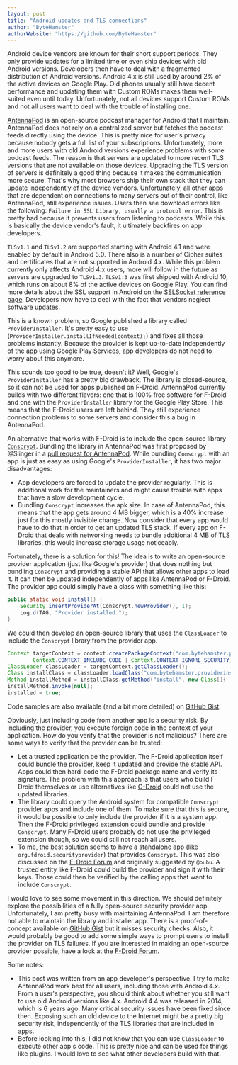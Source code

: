 ```yaml
---
layout: post
title: "Android updates and TLS connections"
author: "ByteHamster"
authorWebsite: "https://github.com/ByteHamster"
---
```


Android device vendors are known for their short support periods. They only provide updates for a limited time or even ship devices with old Android versions. Developers then have to deal with a fragmented distribution of Android versions. Android 4.x is still used by around 2% of the active devices on Google Play. Old phones usually still have decent performance and updating them with Custom ROMs makes them well-suited even until today. Unfortunately, not all devices support Custom ROMs and not all users want to deal with the trouble of installing one.

[AntennaPod](https://antennapod.org/) is an open-source podcast manager for Android that I maintain. AntennaPod does not rely on a centralized server but fetches the podcast feeds directly using the device. This is pretty nice for user's privacy because nobody gets a full list of your subscriptions. Unfortunately, more and more users with old Android versions experience problems with some podcast feeds. The reason is that servers are updated to more recent TLS versions that are not available on those devices. Upgrading the TLS version of servers is definitely a good thing because it makes the communication more secure. That's why most browsers ship their own stack that they can update independently of the device vendors. Unfortunately, all other apps that are dependent on connections to many servers out of their control, like AntennaPod, still experience issues. Users then see download errors like the following: `Failure in SSL Library, usually a protocol error`. This is pretty bad because it prevents users from listening to podcasts. While this is basically the device vendor's fault, it ultimately backfires on app developers.

`TLSv1.1` and `TLSv1.2` are supported starting with Android 4.1 and were enabled by default in Android 5.0. There also is a number of Cipher suites and certificates that are not supported in Android 4.x. While this problem currently only affects Android 4.x users, more will follow in the future as servers are upgraded to `TLSv1.3`. `TLSv1.3` was first shipped with Android 10, which runs on about 8% of the active devices on Google Play. You can find more details about the SSL support in Android on the [SSLSocket reference page](https://developer.android.com/reference/javax/net/ssl/SSLSocket). Developers now have to deal with the fact that vendors neglect software updates.

This is a known problem, so Google published a library called `ProviderInstaller`. It's pretty easy to use (`ProviderInstaller.installIfNeeded(context);`) and fixes all those problems instantly. Because the provider is kept up-to-date independently of the app using Google Play Services, app developers do not need to worry about this anymore.

This sounds too good to be true, doesn't it? Well, Google's `ProviderInstaller` has a pretty big drawback. The library is closed-source, so it can not be used for apps published on F-Droid. AntennaPod currently builds with two different flavors: one that is 100% free software for F-Droid and one with the `ProviderInstaller` library for the Google Play Store. This means that the F-Droid users are left behind. They still experience connection problems to some servers and consider this a bug in AntennaPod.

An alternative that works with F-Droid is to include the open-source library [`Conscrypt`](https://github.com/google/conscrypt/). Bundling the library in AntennaPod was first proposed by @Slinger in a [pull request for AntennaPod](https://github.com/AntennaPod/AntennaPod/pull/4077). While bundling `Conscrypt` with an app is just as easy as using Google's `ProviderInstaller`, it has two major disadvantages:

* App developers are forced to update the provider regularly. This is additional work for the maintainers and might cause trouble with apps that have a slow development cycle.
* Bundling `Conscrypt` increases the apk size. In case of AntennaPod, this means that the app gets around 4 MB bigger, which is a 40% increase just for this mostly invisible change. Now consider that every app would have to do that in order to get an updated TLS stack. If every app on F-Droid that deals with networking needs to bundle additional 4 MB of TLS libraries, this would increase storage usage noticeably.

Fortunately, there is a solution for this! The idea is to write an open-source provider application (just like Google's provider) that does nothing but bundling `Conscrypt` and providing a stable API that allows other apps to load it. It can then be updated independently of apps like AntennaPod or F-Droid. The provider app could simply have a class with something like this:

```java
public static void install() {
    Security.insertProviderAt(Conscrypt.newProvider(), 1);
    Log.d(TAG, "Provider installed.");
}
```

We could then develop an open-source library that uses the `ClassLoader` to include the `Conscrypt` library from the provider app.

```java
Context targetContext = context.createPackageContext("com.bytehamster.providerinstaller",
        Context.CONTEXT_INCLUDE_CODE | Context.CONTEXT_IGNORE_SECURITY);
ClassLoader classLoader = targetContext.getClassLoader();
Class installClass = classLoader.loadClass("com.bytehamster.providerinstaller.ProviderInstallerImpl");
Method installMethod = installClass.getMethod("install", new Class[]{ });
installMethod.invoke(null);
installed = true;
```

Code samples are also available (and a bit more detailed) on [GitHub Gist](https://gist.github.com/ByteHamster/f488f9993eeb6679c2b5f0180615d518).

Obviously, just including code from another app is a security risk. By including the provider, you execute foreign code in the context of your application. How do you verify that the provider is not malicious? There are some ways to verify that the provider can be trusted:

* Let a trusted application be the provider. The F-Droid application itself could bundle the provider, keep it updated and provide the stable API. Apps could then hard-code the F-Droid package name and verify its signature. The problem with this approach is that users who build F-Droid themselves or use alternatives like [G-Droid](https://f-droid.org/de/packages/org.gdroid.gdroid/) could not use the updated libraries.
* The library could query the Android system for compatible `Conscrypt` provider apps and include one of them. To make sure that this is secure, it would be possible to only include the provider if it is a system app. Then the F-Droid privileged extension could bundle and provide `Conscrypt`. Many F-Droid users probably do not use the privileged extension though, so we could still not reach all users.
* To me, the best solution seems to have a standalone app (like `org.fdroid.securityprovider`) that provides `Conscrypt`. This was also discussed on the [F-Droid Forum](https://forum.f-droid.org/t/lack-of-tls-1-2-breaking-apps-in-older-androids/9823) and originally suggested by `@bubu`. A trusted entity like F-Droid could build the provider and sign it with their keys. Those could then be verified by the calling apps that want to include `Conscrypt`.

I would love to see some movement in this direction. We should definitely explore the possibilities of a fully open-source security provider app. Unfortunately, I am pretty busy with maintaining AntennaPod. I am therefore not able to maintain the library and installer app. There is a proof-of-concept available on [GitHub Gist](https://gist.github.com/ByteHamster/f488f9993eeb6679c2b5f0180615d518) but it misses security checks. Also, it would probably be good to add some simple ways to prompt users to install the provider on TLS failures. If you are interested in making an open-source provider possible, have a look at the [F-Droid Forum](https://forum.f-droid.org/t/lack-of-tls-1-2-breaking-apps-in-older-androids/9823).

Some notes:

* This post was written from an app developer's perspective. I try to make AntennaPod work best for all users, including those with Android 4.x. From a user's perspective, you should think about whether you still want to use old Android versions like 4.x. Android 4.4 was released in 2014, which is 6 years ago. Many critical security issues have been fixed since then. Exposing such an old device to the Internet might be a pretty big security risk, independently of the TLS libraries that are included in apps.
* Before looking into this, I did not know that you can use `ClassLoader` to execute other app's code. This is pretty nice and can be used for things like plugins. I would love to see what other developers build with that.
